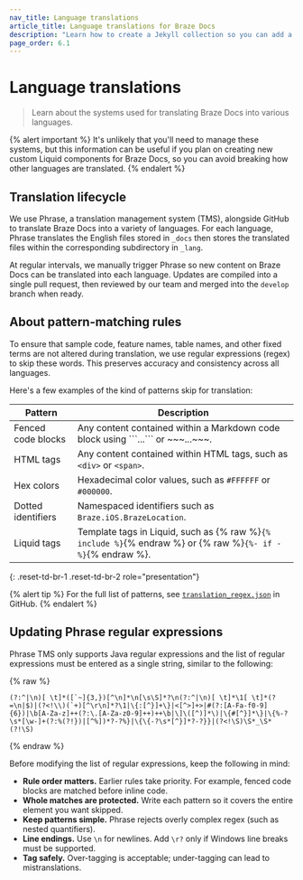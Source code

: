 ```yaml
---
nav_title: Language translations
article_title: Language translations for Braze Docs
description: "Learn how to create a Jekyll collection so you can add a new primary section on Braze Docs."
page_order: 6.1
---
```


# Language translations

> Learn about the systems used for translating Braze Docs into various languages.

{% alert important %}
It's unlikely that you'll need to manage these systems, but this information can be useful if you plan on creating new custom Liquid components for Braze Docs, so you can avoid breaking how other languages are translated.
{% endalert %}

## Translation lifecycle

We use Phrase, a translation management system (TMS), alongside GitHub to translate Braze Docs into a variety of languages. For each language, Phrase translates the English files stored in `_docs` then stores the translated files within the corresponding subdirectory in `_lang`.

At regular intervals, we manually trigger Phrase so new content on Braze Docs can be translated into each language. Updates are compiled into a single pull request, then reviewed by our team and merged into the `develop` branch when ready.

## About pattern-matching rules

To ensure that sample code, feature names, table names, and other fixed terms are not altered during translation, we use regular expressions (regex) to skip these words. This preserves accuracy and consistency across all languages.

Here's a few examples of the kind of patterns skip for translation:

| Pattern | Description |  
|---------|-------------|  
| Fenced code blocks | Any content contained within a Markdown code block using \`\`\`...\`\`\` or \~\~\~...\~\~\~. |  
| HTML tags | Any content contained within HTML tags, such as `<div>` or `<span>`. |  
| Hex colors | Hexadecimal color values, such as `#FFFFFF` or `#000000`. |  
| Dotted identifiers | Namespaced identifiers such as `Braze.iOS.BrazeLocation`. |  
| Liquid tags | Template tags in Liquid, such as {% raw %}`{% include %}`{% endraw %} or {% raw %}`{%- if -%}`{% endraw %}. |
{: .reset-td-br-1 .reset-td-br-2 role="presentation"}

{% alert tip %}
For the full list of patterns, see [`translation_regex.json`](https://github.com/braze-inc/braze-docs/blob/develop/scripts/tests/utils/translation_regex.json) in GitHub.
{% endalert %}

## Updating Phrase regular expressions

Phrase TMS only supports Java regular expressions and the list of regular expressions must be entered as a single string, similar to the following:

{% raw %}
```plaintext
(?:^|\n)[ \t]*([`~]{3,})[^\n]*\n[\s\S]*?\n(?:^|\n)[ \t]*\1[ \t]*(?=\n|$)|(?<!\\)(`+)[^\r\n]*?\1|\{:[^}]+\}|<[^>]+>|#(?:[A-Fa-f0-9]{6})|\b[A-Za-z]++(?:\.[A-Za-z0-9]++)++\b|\]\([^)]*\)|\{#[^}]*\}|\{%-?\s*[\w-]+(?:%(?!})|[^%])*?-?%}|\{\{-?\s*[^}]*?-?}}|(?<!\S)\S*_\S*(?!\S)
```
{% endraw %}

Before modifying the list of regular expressions, keep the following in mind:

- **Rule order matters.** Earlier rules take priority. For example, fenced code blocks are matched before inline code.  
- **Whole matches are protected.** Write each pattern so it covers the entire element you want skipped.  
- **Keep patterns simple.** Phrase rejects overly complex regex (such as nested quantifiers).  
- **Line endings.** Use `\n` for newlines. Add `\r?` only if Windows line breaks must be supported.  
- **Tag safely.** Over-tagging is acceptable; under-tagging can lead to mistranslations.  
